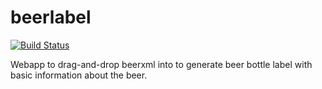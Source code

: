 # beerlabel

[![Build Status](https://travis-ci.org/kangasta/beerlabel.svg?branch=master)](https://travis-ci.org/kangasta/beerlabel)

Webapp to drag-and-drop beerxml into to generate beer bottle label with basic information about the beer.